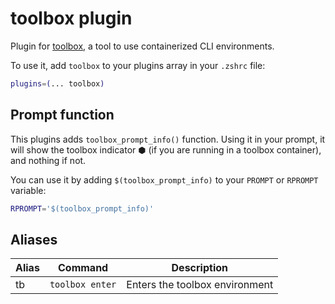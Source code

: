 # toolbox plugin

Plugin for [toolbox](https://containertoolbx.org), a tool to use containerized
CLI environments.

To use it, add `toolbox` to your plugins array in your `.zshrc` file:

```zsh
plugins=(... toolbox)
```

## Prompt function

This plugins adds `toolbox_prompt_info()` function. Using it in your prompt, it
will show the toolbox indicator ⬢ (if you are running in a toolbox container),
and nothing if not.

You can use it by adding `$(toolbox_prompt_info)` to your `PROMPT` or `RPROMPT`
variable:

```zsh
RPROMPT='$(toolbox_prompt_info)'
```

## Aliases

| Alias | Command         | Description                    |
| ----- | --------------- | ------------------------------ |
| tb    | `toolbox enter` | Enters the toolbox environment |
